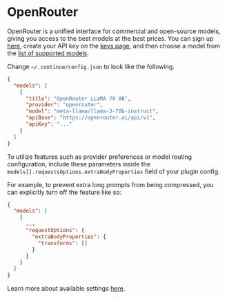 # OpenRouter

OpenRouter is a unified interface for commercial and open-source models, giving you access to the best models at the best prices. You can sign up [here](https://openrouter.ai/signup), create your API key on the [keys page](https://openrouter.ai/keys), and then choose a model from the [list of supported models](https://openrouter.ai/models).

Change `~/.continue/config.json` to look like the following.

```json title="config.json (Deprecated)"
{
  "models": [
    {
      "title": "OpenRouter LLaMA 70 8B",
      "provider": "openrouter",
      "model": "meta-llama/llama-3-70b-instruct",
      "apiBase": "https://openrouter.ai/api/v1",
      "apiKey": "..."
    }
  ]
}
```

To utilize features such as provider preferences or model routing configuration, include these parameters inside the `models[].requestsOptions.extraBodyProperties` field of your plugin config.

For example, to prevent extra long prompts from being compressed, you can explicitly turn off the feature like so:

```json title="config.json (Deprecated)"
{
  "models": [
    {
      ...
      "requestOptions": {
        "extraBodyProperties": {
          "transforms": []
        }
      }
    }
  ]
}
```

Learn more about available settings [here](https://openrouter.ai/docs).
